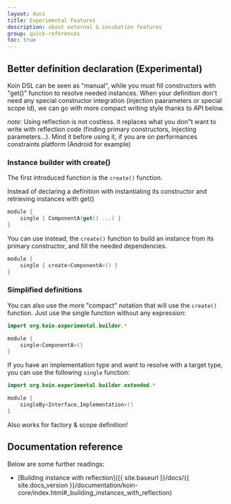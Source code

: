 ```yaml
---
layout: docs
title: Experimental Features
description: about external & incubation features
group: quick-references
toc: true
---
```


## Better definition declaration (Experimental)

Koin DSL can be seen as "manual", while you must fill constructors with "get()" function to resolve needed instances. When your definition don't need any special constructor integration (injection paarameters
or special scope Id), we can go with more compact writing style thanks to API below.

_note_: Using reflection is not costless. it replaces what you don"t want to write with reflection code (finding primary constructors, injecting parameters...). Mind it before using it, if you are on
performances constraints platform (Android for example)

### Instance builder with create()

The first introduced function is the `create()` function.

Instead of declaring a definition with instantiating its constructor and retrieving instances with get()

```kotlin
module {
    single { ComponentA(get() ...) }
}
```

You can use instead, the `create()` function to build an instance from its primary constructor, and fill the needed dependencies.

```kotlin
module {
    single { create<ComponentA>() }
}
```

### Simplified definitions

You can also use the more "compact" notation that will use the `create()` function. Just use the single function without any expression:

```kotlin
import org.koin.experimental.builder.*

module {
    single<ComponentA>()
}
```

If you have an implementation type and want to resolve with a target type, you can use the following `single` function:

```kotlin
import org.koin.experimental.builder.extended.*

module {
    singleBy<Interface,Implementation>()
}
```

Also works for factory & scope definition!

## Documentation reference

Below are some further readings:

* [Building instance with reflection]({{ site.baseurl }}/docs/{{ site.docs_version }}/documentation/koin-core/index.html#_building_instances_with_reflection)
